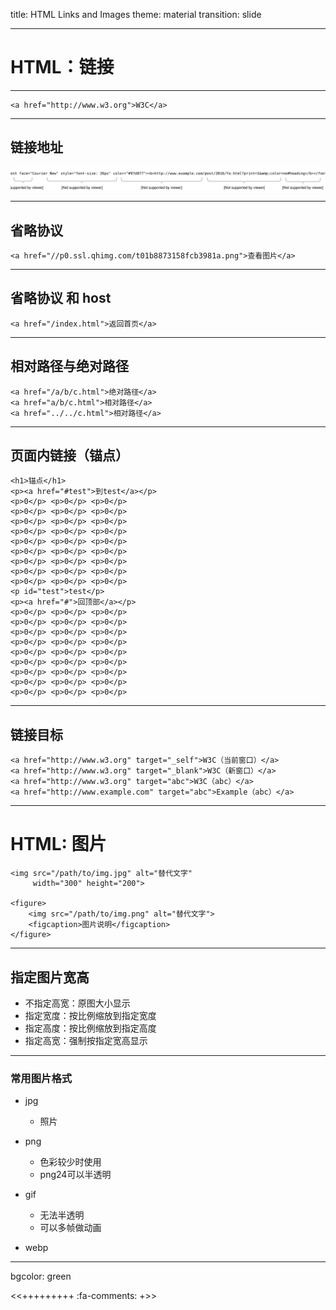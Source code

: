 title: HTML Links and Images
theme: material
transition: slide

---

# HTML：链接

---

```markup
<a href="http://www.w3.org">W3C</a>
```

---

## 链接地址

![URL](img/url.svg)

---

## 省略协议

```markup
<a href="//p0.ssl.qhimg.com/t01b8873158fcb3981a.png">查看图片</a>
```

---

## 省略协议 和 host

```markup
<a href="/index.html">返回首页</a>
```

---

## 相对路径与绝对路径

```markup
<a href="/a/b/c.html">绝对路径</a>
<a href="a/b/c.html">相对路径</a>
<a href="../../c.html">相对路径</a>
```

---

## 页面内链接（锚点）

```markup
<h1>锚点</h1>
<p><a href="#test">到test</a></p>
<p>0</p> <p>0</p> <p>0</p>
<p>0</p> <p>0</p> <p>0</p>
<p>0</p> <p>0</p> <p>0</p>
<p>0</p> <p>0</p> <p>0</p>
<p>0</p> <p>0</p> <p>0</p>
<p>0</p> <p>0</p> <p>0</p>
<p>0</p> <p>0</p> <p>0</p>
<p>0</p> <p>0</p> <p>0</p>
<p>0</p> <p>0</p> <p>0</p>
<p id="test">test</p>
<p><a href="#">回顶部</a></p>
<p>0</p> <p>0</p> <p>0</p>
<p>0</p> <p>0</p> <p>0</p>
<p>0</p> <p>0</p> <p>0</p>
<p>0</p> <p>0</p> <p>0</p>
<p>0</p> <p>0</p> <p>0</p>
<p>0</p> <p>0</p> <p>0</p>
<p>0</p> <p>0</p> <p>0</p>
<p>0</p> <p>0</p> <p>0</p>
<p>0</p> <p>0</p> <p>0</p>
```

---

## 链接目标

```markup
<a href="http://www.w3.org" target="_self">W3C（当前窗口）</a>
<a href="http://www.w3.org" target="_blank">W3C（新窗口）</a>
<a href="http://www.w3.org" target="abc">W3C（abc）</a>
<a href="http://www.example.com" target="abc">Example（abc）</a>
```

---

# HTML: 图片

```markup
<img src="/path/to/img.jpg" alt="替代文字"
     width="300" height="200">

<figure>
    <img src="/path/to/img.png" alt="替代文字">
    <figcaption>图片说明</figcaption>
</figure>
```
---

## 指定图片宽高

* 不指定高宽：原图大小显示
* 指定宽度：按比例缩放到指定宽度
* 指定高度：按比例缩放到指定高度
* 指定高宽：强制按指定宽高显示

---

### 常用图片格式

* jpg

    * 照片
* png

    * 色彩较少时使用
    * png24可以半透明
* gif

    * 无法半透明
    * 可以多帧做动画
* webp

---

bgcolor: green

<<+++++++++ :fa-comments: +>>


